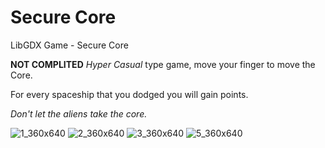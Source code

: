 # Secure Core
LibGDX Game - Secure Core

**NOT COMPLITED**
_Hyper Casual_ type game, move your finger to move the Core. 

For every spaceship that you dodged you will gain points.

_Don't let the aliens take the core._

![1_360x640](https://user-images.githubusercontent.com/34456517/89758735-28850080-daf1-11ea-8860-96f5e9b6fe26.jpg)
![2_360x640](https://user-images.githubusercontent.com/34456517/89758785-50746400-daf1-11ea-87bb-ce65bb6c75a4.jpg)
![3_360x640](https://user-images.githubusercontent.com/34456517/89758788-51a59100-daf1-11ea-87b2-b357df118155.jpg)
![5_360x640](https://user-images.githubusercontent.com/34456517/89758792-523e2780-daf1-11ea-8d85-ed4e6e13b336.jpg)
